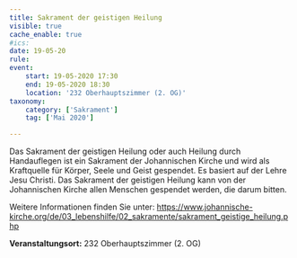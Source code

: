 ```yaml
---
title: Sakrament der geistigen Heilung
visible: true
cache_enable: true
#ics: 
date: 19-05-20
rule: 
event:
	start: 19-05-2020 17:30
	end: 19-05-2020 18:30
	location: '232 Oberhauptszimmer (2. OG)'
taxonomy:
	category: ['Sakrament']
	tag: ['Mai 2020']

---
```

Das Sakrament der geistigen Heilung oder auch Heilung durch Handauflegen ist ein Sakrament der Johannischen Kirche und wird als Kraftquelle für Körper, Seele und Geist gespendet. Es basiert auf der Lehre Jesu Christi. Das Sakrament der geistigen Heilung kann von der Johannischen Kirche allen Menschen gespendet werden, die darum bitten.

Weitere Informationen finden Sie unter:
https://www.johannische-kirche.org/de/03_lebenshilfe/02_sakramente/sakrament_geistige_heilung.php



**Veranstaltungsort:** 232 Oberhauptszimmer (2. OG)

